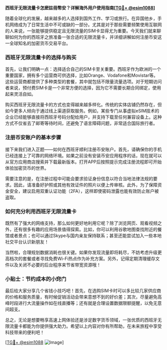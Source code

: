 **西班牙无限流量卡怎麽註冊幣安？详解海外用户使用指南[[TG💪+ @esim1088](https://t.me/s/esim1088)]**

随着全球化的发展，越来越多的人选择到国外工作、学习或旅行。在异国他乡，手机网络成为了日常生活中不可或缺的一部分。尤其是对于那些需要频繁使用互联网的人来说，一张能够提供稳定且无限流量的SIM卡显得尤为重要。今天我们就来聊聊如何为你的西班牙之旅准备一张合适的无限流量卡，并详细讲解如何注册币安这一全球知名的加密货币交易平台。

### 西班牙无限流量卡的选择与购买

首先，让我们明确一点：选择适合自己的SIM卡至关重要。西班牙作为欧洲的一个重要国家，拥有多个运营商可供选择，比如Orange、Vodafone和Movistar等。这些运营商都提供了多种类型的套餐，其中就包括不限量流量选项。对于短期访问者来说，预付费SIM卡是一个非常方便的选择，因为它不需要长期合同绑定，使用起来灵活自如。

购买西班牙无限流量卡的方式也变得越来越多样化。传统的实体店铺仍然存在，但如今更多人倾向于通过线上渠道获取服务。例如，某些专门从事虚拟eSIM技术的企业已经能够直接将西班牙号码分配给用户，并支持下载至任何兼容设备上。这种方式不仅省去了邮寄等待时间，还避免了语言障碍问题，非常适合国际旅行者。

### 注册币安账户的基本步骤

接下来我们进入正题——如何在西班牙顺利注册币安账户。首先，请确保你的手机已经连接上了可靠的网络环境。如果之前没有安装币安应用程序的话，现在就可以从官方应用商店搜索并下载最新版本。打开APP后按照提示完成注册流程即可开始体验加密货币的世界。

需要注意的是，在注册过程中可能会要求验证身份信息以符合当地法律法规的要求。因此，请准备好护照或其他有效证件的照片以便上传审核。此外，为了保障资金安全，建议启用双重认证功能（2FA），这样即使密码泄露也能有效防止账户被盗取。

### 如何充分利用西班牙无限流量卡

既然有了强大的网络支持，那么如何更好地利用它呢？除了浏览网页、观看视频之外，还有很多有趣的应用场景值得探索。比如，你可以利用谷歌地图查找附近的餐馆或者景点；也可以通过Skype与国内亲友保持联系；甚至还能尝试加入一些本地社交平台认识新朋友！

当然啦，合理规划数据消耗也很关键。如果你发现流量即将耗尽，不妨考虑升级更高档次的套餐或者寻找免费Wi-Fi热点作为补充方案。另外，记得定期清理缓存文件以及关闭不必要的后台程序来节省带宽资源哦！

### 小贴士：节约成本的小窍门

最后给大家分享几个省钱小技巧吧！首先，在选购SIM卡时可以多比较几家供应商的价格和服务质量，有时候促销活动会带来意想不到的好价差；其次，尽量避免高峰时段进行大流量操作如在线直播等；还有就是合理设置数据限额提醒，以免无意间超支。

总之，无论是想要畅享高速上网体验还是涉足数字货币领域，一张优质的西班牙无限流量卡都能为你提供强大助力。希望以上内容对你有所帮助，在未来旅程中享受科技带来的便利吧！

[[TG💪+ @esim1088](https://t.me/s/esim1088) ![Image](https://i.postimg.cc/4NQfJmqS/Snipaste-2025-05-13-00-14-12.png)]